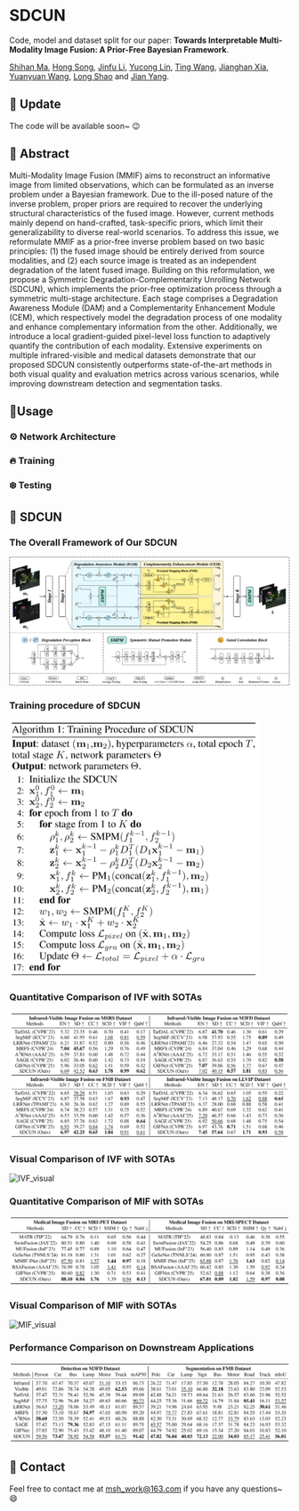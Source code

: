 # SDCUN
Code, model and dataset split for our paper: **Towards Interpretable Multi-Modality Image Fusion: A Prior-Free Bayesian Framework**.

[Shihan Ma](https://github.com/op-dog/SDCUN), [Hong Song](https://www.inavilab.com/teachers/sh.html), [Jinfu Li](https://github.com/Bitlijinfu), [Yucong Lin](https://www.inavilab.com/teachers/lyc.html), [Ting Wang](https://openreview.net/profile?id=~Ting_Wang25), [Jianghan Xia](https://github.com/DarkIceField), [Yuanyuan Wang](https://www.inavilab.com/teachers/wyy.html), [Long Shao](https://www.inavilab.com/teachers/sl.html) and [Jian Yang](https://www.inavilab.com/teachers/yj.html).

## :pushpin: Update

The code will be available soon~ :wink: 

## :key: Abstract
Multi-Modality Image Fusion (MMIF) aims to reconstruct an informative image from limited observations, which can be formulated as an inverse problem under a Bayesian framework. Due to the ill-posed nature of the inverse problem, proper priors are required to recover the underlying structural characteristics of the fused image. However, current methods mainly depend on hand-crafted, task-specific priors, which limit their generalizability to diverse real-world scenarios. To address this issue, we reformulate MMIF as a prior-free inverse problem based on two basic principles: (1) the fused image should be entirely derived from source modalities, and (2) each source image is treated as an independent degradation of the latent fused image. Building on this reformulation, we propose a Symmetric Degradation-Complementarity Unrolling Network (SDCUN), which implements the prior-free optimization process through a symmetric multi-stage architecture. Each stage comprises a Degradation Awareness Module (DAM) and a Complementarity Enhancement Module (CEM), which respectively model the degradation process of one modality and enhance complementary information from the other. Additionally, we introduce a local gradient-guided pixel-level loss function to adaptively quantify the contribution of each modality. Extensive experiments on multiple infrared-visible and medical datasets demonstrate that our proposed SDCUN consistently outperforms state-of-the-art methods in both visual quality and evaluation metrics across various scenarios, while improving downstream detection and segmentation tasks.

##  :compass:Usage
### :gear: Network Architecture
### :fire: Training
### :snowflake: Testing

## :rocket: SDCUN
### The Overall Framework of Our SDCUN

![SDCUN](./Figures/framework.png)

### Training procedure of SDCUN

<img src="./Figures/training_procedure.png" alt="training_procedure" width="450">

### Quantitative Comparison of IVF with SOTAs

![metrics_IVF](./Figures/metrics_IVF.png)

### Visual Comparison of IVF with SOTAs

![IVF_visual](./Figures/visual_IVF.png)

### Quantitative Comparison of MIF with SOTAs

![metrics_MIF](./Figures/metrics_MIF.png)

### Visual Comparison of MIF with SOTAs

![MIF_visual](./Figures/visual_MIF.png)

### Performance Comparison on Downstream Applications

![downstream applications](./Figures/metrics_downstream.png)

## :email: Contact

Feel free to contact me at msh_work@163.com if you have any questions~ :smile:
